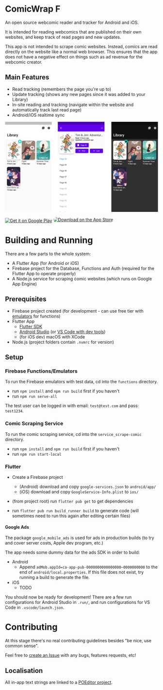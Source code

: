 # ComicWrap F

An open source webcomic reader and tracker for Android and iOS.

It is intended for reading webcomics that are published on their own websites, and keep track of read pages and new updates.

This app is not intended to scrape comic websites. Instead, comics are read directly on the website like a normal web browser. This ensures that the app does not have a negative effect on things such as ad revenue for the webcomic creator.

## Main Features
- Read tracking (remembers the page you're up to)
- Update tracking (shows any new pages since it was added to your Library)
- In-site reading and tracking (navigate within the website and automatically track last read page)
- Android/iOS realtime sync

<img src='.github/promo/readme_cover.png'/>

<a href='https://play.google.com/store/apps/details?id=com.jackvine.comicwrapf&pcampaignid=pcampaignidMKT-Other-global-all-co-prtnr-py-PartBadge-Mar2515-1'><img alt='Get it on Google Play' src='https://play.google.com/intl/en_us/badges/static/images/badges/en_badge_web_generic.png' width="200px" /></a>
<a href="https://apps.apple.com/us/app/comicwrap/id1605742431?itsct=apps_box_badge&amp;itscg=30200" style="display: inline-block; overflow: hidden; border-radius: 13px;" ><img src="https://tools.applemediaservices.com/api/badges/download-on-the-app-store/black/en-us?size=250x83&amp;releaseDate=1654041600&h=0bff6c911a60af197c8d0827ed549df3" alt="Download on the App Store" style="border-radius: 13px;" width="200px"></a>

# Building and Running

There are a few parts to the whole system:

- A Flutter App (for Android or iOS)
- Firebase project for the Database, Functions and Auth (required for the Flutter App to operate properly)
- A Node.js service for scraping comic websites (which runs on Google App Engine)

## Prerequisites

- Firebase project created (for development - can use free tier with [emulators](https://firebase.google.com/docs/emulator-suite) for functions)
- Flutter App
  - [Flutter SDK](https://flutter.dev/docs/get-started/install)
  - [Android Studio](https://developer.android.com/studio/install) (or [VS Code with dev tools](https://flutter.dev/docs/development/tools/vs-code))
  - (for iOS dev) macOS with XCode
- Node.js (project folders contain `.nvmrc` for version)

## Setup

### Firebase Functions/Emulators

To run the Firebase emulators with test data, cd into the `functions` directory.

- run `npm install` and `npm run build` first if you haven't
- run `npm run serve-all`

The test user can be logged in with email: `test@test.com` and pass: `test1234`.

### Comic Scraping Service

To run the comic scraping service, cd into the `service_scrape-comic` directory.

- run `npm install` and `npm run build` first if you haven't
- run `npm run start-local`

### Flutter

- Create a Firebase project
  - (Android) download and copy `google-services.json` to `android/app/`
  - (iOS) download and copy `GoogleService-Info.plist` to `ios/`

- (from project root) run `flutter pub get` to get dependencies
- run `flutter pub run build_runner build` to generate code (will sometimes need to run this again after editing certain files)

#### Google Ads
The package `google_mobile_ads` is used for ads in production builds (to try and cover server costs, Apple dev program, etc.)

The app needs some dummy data for the ads SDK in order to build:

- Android
  - Append `adMob.appId=ca-app-pub-0000000000000000~0000000000` to the end of `android/local.properties`. If this file does not exist, try running a build to generate the file.
- iOS
  - TODO

You should now be ready for development! There are a few run configurations for Android Studio in `.run/`, and run configurations for VS Code in `.vscode/launch.json`.

# Contributing

At this stage there's no real contributing guidelines besides "be nice, use common sense".

Feel free to [create an Issue](https://github.com/jackv24/ComicWrap-F/issues/new/choose) with any bugs, features requests, etc!

## Localisation

All in-app text strings are linked to a [POEditor project](https://poeditor.com/join/project?hash=ZXq5B7LDqL).
